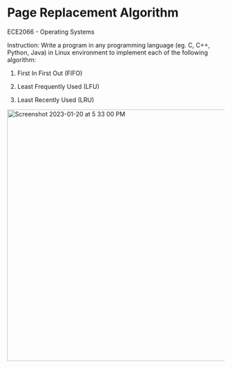 # Page Replacement Algorithm
ECE2066 - Operating Systems

Instruction: Write a program in any programming language (eg. C, C++, Python, Java) in Linux environment to implement each of the following algorithm:
 
1. First In First Out (FIFO)

2. Least Frequently Used (LFU)

3. Least Recently Used (LRU)

<img width="584" alt="Screenshot 2023-01-20 at 5 33 00 PM" src="https://user-images.githubusercontent.com/117178074/213662466-ac068b2b-6e5e-4125-a583-6538a45a1a4e.png">
